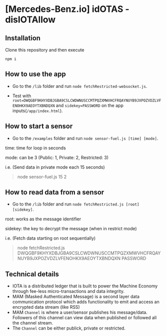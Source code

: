 # [Mercedes-Benz.io] idOTAS - disIOTAllow

## Installation 

Clone this repository and then execute
```
npm i
```


## How to use the app

- Go to the ```/lib``` folder and run ```node fetchRestricted-websocket.js```. 

- Test with ```root=DWQGBF9KHYXDBJGBA9CSLCWDWNUSCCMTPQZXMWVHCFRQAYNUYB9JXPOZVDZLVFENOHKX9AEOYTXBNDQXN``` and ```sidekey=PASSWORD``` on the app inputs(```/app/index.html```).

## How to start a sensor

- Go to the ```/examples``` folder and run ```node sensor-fuel.js [time] [mode]```. 

time: time for loop in seconds 

mode: can be 3 (Public: 1, Private: 2, Restricted: 3)

i.e. (Send data in private mode each 15 seconds)
> node sensor-fuel.js 15 2

## How to read data from a sensor

- Go to the ```/lib``` folder and run ```node fetchRestricted.js [root] [sidekey]```. 

root: works as the message identifier 

sidekey: the key to decrypt the message (when in restrict mode)

i.e. (Fetch data starting on root sequentially)
> node fetchRestricted.js DWQGBF9KHYXDBJGBA9CSLCWDWNUSCCMTPQZXMWVHCFRQAYNUYB9JXPOZVDZLVFENOHKX9AEOYTXBNDQXN PASSWORD

## Technical details

- IOTA is a distributed ledger that is built to power the Machine Economy through fee-less micro-transactions and data integrity.
- MAM (Masked Authenticated Message) is a second layer data communication protocol which adds functionality to emit and access an encrypted data stream (like RSS)
- MAM ```Channel``` is where a user/sensor publishes his message/data. Followers of this channel can view data when published or followed all the channel stream.
- The ```Channel``` can be either publick, private or restricted.